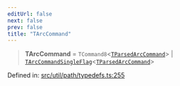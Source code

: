 ```yaml
---
editUrl: false
next: false
prev: false
title: "TArcCommand"
---
```


> **TArcCommand** = `TCommand8`\<[`TParsedArcCommand`](/api/type-aliases/tparsedarccommand/)\> \| [`TArcCommandSingleFlag`](/api/type-aliases/tarccommandsingleflag/)\<[`TParsedArcCommand`](/api/type-aliases/tparsedarccommand/)\>

Defined in: [src/util/path/typedefs.ts:255](https://github.com/fabricjs/fabric.js/blob/fea1b29b7495d9634e300bd4bfa43de097745805/src/util/path/typedefs.ts#L255)
